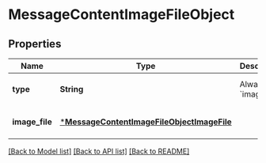 # MessageContentImageFileObject


## Properties
Name | Type | Description | Notes
------------ | ------------- | ------------- | -------------
**type** | **String** | Always &#x60;image_file&#x60;. | [default to nothing]
**image_file** | [***MessageContentImageFileObjectImageFile**](MessageContentImageFileObjectImageFile.md) |  | [default to nothing]


[[Back to Model list]](../README.md#models) [[Back to API list]](../README.md#api-endpoints) [[Back to README]](../README.md)


